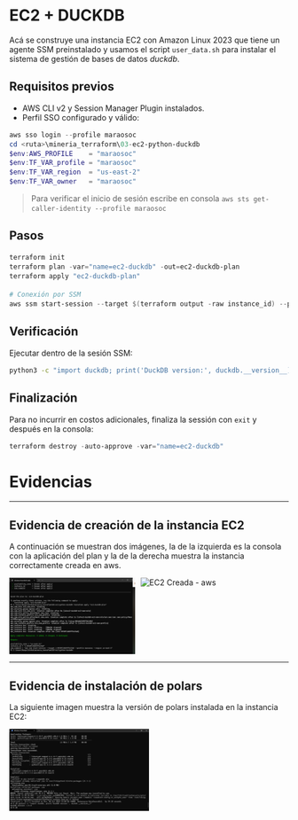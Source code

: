 # EC2 + DUCKDB
Acá se construye una instancia EC2 con Amazon Linux 2023 que tiene un agente SSM preinstalado y usamos el script `user_data.sh` para instalar el sistema de gestión de bases de datos *duckdb*. 


## Requisitos previos
- AWS CLI v2 y Session Manager Plugin instalados.
- Perfil SSO configurado y válido:
```powershell
aws sso login --profile maraosoc
cd <ruta>\mineria_terraform\03-ec2-python-duckdb
$env:AWS_PROFILE    = "maraosoc"
$env:TF_VAR_profile = "maraosoc"
$env:TF_VAR_region  = "us-east-2"
$env:TF_VAR_owner   = "maraosoc"
```
> Para verificar el inicio de sesión escribe en consola `aws sts get-caller-identity --profile maraosoc`

## Pasos
```powershell
terraform init
terraform plan -var="name=ec2-duckdb" -out=ec2-duckdb-plan
terraform apply "ec2-duckdb-plan"

# Conexión por SSM
aws ssm start-session --target $(terraform output -raw instance_id) --profile maraosoc --region us-east-2
```

## Verificación 
Ejecutar dentro de la sesión SSM:
```bash
python3 -c "import duckdb; print('DuckDB version:', duckdb.__version__)"
```

## Finalización
Para no incurrir en costos adicionales, finaliza la sessión con `exit` y después en la consola:
```powershell
terraform destroy -auto-approve -var="name=ec2-duckdb"
```
# Evidencias

---
## Evidencia de creación de la instancia EC2

A continuación se muestran dos imágenes, la de la izquierda es la consola con la aplicación del plan y la de la derecha muestra la instancia correctamente creada en aws.

<div style="display: flex; gap: 10px;">
    <img src="screenshot/Captura de pantalla 2025-10-02 165805.png" alt="EC2 Creada - consola" width="45%" />
    <img src="screenshot/CCaptura de pantalla 2025-10-06 103008.png" alt="EC2 Creada - aws" width="45%" />
</div>

---
## Evidencia de instalación de polars

La siguiente imagen muestra la versión de polars instalada en la instancia EC2:

<img src="screenshot/Captura de pantalla 2025-10-06 103059.png" alt="Versión de polars instalada" width="50%" />
